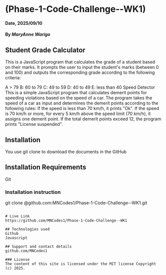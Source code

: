 # (Phase-1-Code-Challenge--WK1)

#### Date, 2025/09/10

#### By *MaryAnne Warigo*

## Student Grade Calculator
This is a JavaScript program that calculates the grade of a student based on their marks. It prompts the user to input the student's marks (between 0 and 100) and outputs the corresponding grade according to the following criteria:

A > 79
B: 60 to 79
C: 49 to 59
D: 40 to 49
E: less than 40
Speed Detector
This is a simple JavaScript program that calculates demerit points for speeding violations based on the speed of a car. The program takes the speed of a car as input and determines the demerit points according to the following rules:
If the speed is less than 70 km/h, it prints "Ok".
If the speed is 70 km/h or more, for every 5 km/h above the speed limit (70 km/h), it assigns one demerit point.
If the total demerit points exceed 12, the program prints "License suspended".

## Installation
You use git clone to download the documents in the GitHub

## Installation Requirements
Git

### Installation instruction
git clone @github.com:MNCodes1/Phase-1-Code-Challenge--WK1.git


```

# Live Link
https://github.com/MNCodes1/Phase-1-Code-Challenge--WK1

## Technologies used
Github
Javascript

## Support and contact details
github.com/MNCodes1

### License
The content of this site is licensed under the MIT license Copyright (c) 2025.
